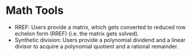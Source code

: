 # Math Tools

- RREF: Users provide a matrix, which gets converted to reduced row echelon form (RREF) (i.e. the matrix gets solved).
- Synthetic division: Users provide a polynomial dividend and a linear divisor to acquire a polynomial quotient and a rational remainder.